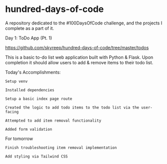 # hundred-days-of-code
A repository dedicated to the #100DaysOfCode challenge, and the projects I complete as a part of it. 

Day 1: ToDo App (Pt. 1)

https://github.com/skyreep/hundred-days-of-code/tree/master/todos

This is a basic to-do list web application built with Python & Flask. Upon completion it should allow users to add & remove items to their todo list.

  Today's Accomplishments:
  
    Setup venv
    
    Installed dependencies
    
    Setup a basic index page route
    
    Created the logic to add todo items to the todo list via the user-facing 
    
    Attempted to add item removal functionality
    
    Added form validation


  For tomorrow
  
    Finish troubleshooting item removal implementation
    
    Add styling via Tailwind CSS
